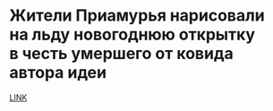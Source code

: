 # Жители Приамурья нарисовали на льду новогоднюю открытку в честь умершего от ковида автора идеи



[LINK](https://varlamov.ru/4102303.html)